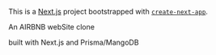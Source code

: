 This is a [Next.js](https://nextjs.org/) project bootstrapped with [`create-next-app`](https://github.com/vercel/next.js/tree/canary/packages/create-next-app).

An AIRBNB webSite clone

built with Next.js and Prisma/MangoDB
